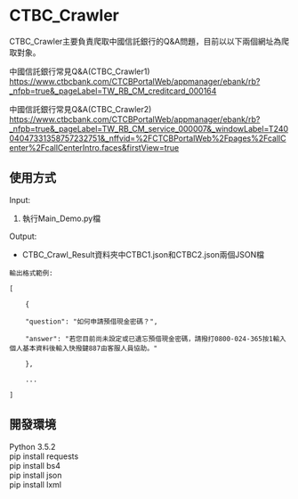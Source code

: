 # CTBC_Crawler
CTBC_Crawler主要負責爬取中國信託銀行的Q&A問題，目前以以下兩個網址為爬取對象。

中國信託銀行常見Q&A(CTBC_Crawler1)</br>
https://www.ctbcbank.com/CTCBPortalWeb/appmanager/ebank/rb?_nfpb=true&_pageLabel=TW_RB_CM_creditcard_000164</br>

中國信託銀行常見Q&A(CTBC_Crawler2)</br>
https://www.ctbcbank.com/CTCBPortalWeb/appmanager/ebank/rb?_nfpb=true&_pageLabel=TW_RB_CM_service_000007&_windowLabel=T24004047331358757232751&_nffvid=%2FCTCBPortalWeb%2Fpages%2FcallCenter%2FcallCenterIntro.faces&firstView=true</br>

## 使用方式
Input:</br>
1. 執行Main_Demo.py檔</br>

Output:</br>
* CTBC_Crawl_Result資料夾中CTBC1.json和CTBC2.json兩個JSON檔</br>

<p><code>輸出格式範例:</br>
[</br>
	{</br>
	"question": "如何申請預借現金密碼？",</br>
	"answer": "若您目前尚未設定或已遺忘預借現金密碼，請撥打0800-024-365按1輸入個人基本資料後輸入快撥鍵887由客服人員協助。"</br>
	},</br>
	...</br>
]</code></p>


## 開發環境
Python 3.5.2</br>
pip install requests</br>
pip install bs4</br>
pip install json</br>
pip install lxml</br>


